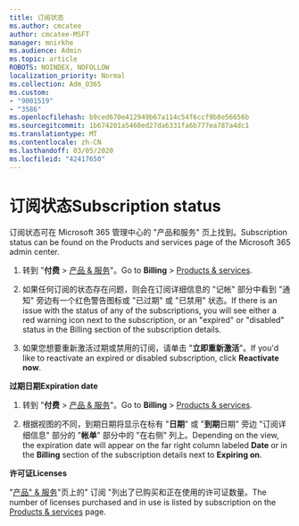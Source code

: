 ```yaml
---
title: 订阅状态
ms.author: cmcatee
author: cmcatee-MSFT
manager: mnirkhe
ms.audience: Admin
ms.topic: article
ROBOTS: NOINDEX, NOFOLLOW
localization_priority: Normal
ms.collection: Adm_O365
ms.custom:
- "9001519"
- "3586"
ms.openlocfilehash: b9ced670e412949b67a114c54f6ccf9b8e56656b
ms.sourcegitcommit: 1b674201a5460ed27da6331fa6b777ea787a4dc1
ms.translationtype: MT
ms.contentlocale: zh-CN
ms.lasthandoff: 03/05/2020
ms.locfileid: "42417650"
---
```

# <a name="subscription-status"></a><span data-ttu-id="8193b-102">订阅状态</span><span class="sxs-lookup"><span data-stu-id="8193b-102">Subscription status</span></span>

<span data-ttu-id="8193b-103">订阅状态可在 Microsoft 365 管理中心的 "产品和服务" 页上找到。</span><span class="sxs-lookup"><span data-stu-id="8193b-103">Subscription status can be found on the Products and services page of the Microsoft 365 admin center.</span></span>

1. <span data-ttu-id="8193b-104">转到 "**付费** > [产品 & 服务](https://go.microsoft.com/fwlink/p/?linkid=842054)"。</span><span class="sxs-lookup"><span data-stu-id="8193b-104">Go to **Billing** > [Products & services](https://go.microsoft.com/fwlink/p/?linkid=842054).</span></span>

2. <span data-ttu-id="8193b-105">如果任何订阅的状态存在问题，则会在订阅详细信息的 "记帐" 部分中看到 "通知" 旁边有一个红色警告图标或 "已过期" 或 "已禁用" 状态。</span><span class="sxs-lookup"><span data-stu-id="8193b-105">If there is an issue with the status of any of the subscriptions, you will see either a red warning icon next to the subscription, or an "expired" or "disabled" status in the Billing section of the subscription details.</span></span>

3. <span data-ttu-id="8193b-106">如果您想要重新激活过期或禁用的订阅，请单击 "**立即重新激活**"。</span><span class="sxs-lookup"><span data-stu-id="8193b-106">If you'd like to reactivate an expired or disabled subscription, click **Reactivate now**.</span></span>

<span data-ttu-id="8193b-107">**过期日期**</span><span class="sxs-lookup"><span data-stu-id="8193b-107">**Expiration date**</span></span>

1. <span data-ttu-id="8193b-108">转到 "**付费** > [产品 & 服务](https://go.microsoft.com/fwlink/p/?linkid=842054)"。</span><span class="sxs-lookup"><span data-stu-id="8193b-108">Go to **Billing** > [Products & services](https://go.microsoft.com/fwlink/p/?linkid=842054).</span></span>

2. <span data-ttu-id="8193b-109">根据视图的不同，到期日期将显示在标有 "**日期**" 或 "**到期**日期" 旁边 "订阅详细信息" 部分的 "**帐单**" 部分中的 "在右侧" 列上。</span><span class="sxs-lookup"><span data-stu-id="8193b-109">Depending on the view, the expiration date will appear on the far right column labeled **Date** or in the **Billing** section of the subscription details next to **Expiring on**.</span></span>

<span data-ttu-id="8193b-110">**许可证**</span><span class="sxs-lookup"><span data-stu-id="8193b-110">**Licenses**</span></span>

<span data-ttu-id="8193b-111">"[产品" & 服务](https://go.microsoft.com/fwlink/p/?linkid=842054)"页上的" 订阅 "列出了已购买和正在使用的许可证数量。</span><span class="sxs-lookup"><span data-stu-id="8193b-111">The number of licenses purchased and in use is listed by subscription on the [Products & services](https://go.microsoft.com/fwlink/p/?linkid=842054) page.</span></span>

